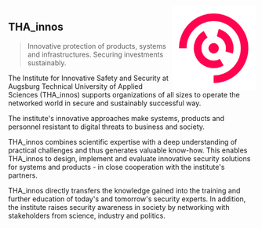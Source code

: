 <img align="right" height="170" alt="THA_innos" src="https://raw.githubusercontent.com/hsainnos/.github/main/profile/logo.png"/>

## THA_innos

> Innovative protection of products, systems and infrastructures. Securing investments sustainably.

The Institute for Innovative Safety and Security at Augsburg Technical University of Applied Sciences (THA_innos) supports organizations of all sizes to operate the networked world in secure and sustainably successful way.

The institute's innovative approaches make systems, products and personnel resistant to digital threats to business and society.

THA_innos combines scientific expertise with a deep understanding of practical challenges and thus generates valuable know-how. This enables THA_innos to design, implement and evaluate innovative security solutions for systems and products - in close cooperation with the institute's partners.

THA_innos directly transfers the knowledge gained into the training and further education of today's and tomorrow's security experts. In addition, the institute raises security awareness in society by networking with stakeholders from science, industry and politics.
